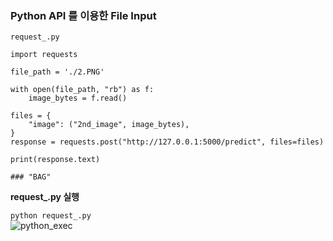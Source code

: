 ### Python API 를 이용한 File Input

`request_.py`
```
import requests

file_path = './2.PNG'

with open(file_path, "rb") as f:
    image_bytes = f.read()

files = {
    "image": ("2nd_image", image_bytes),
}
response = requests.post("http://127.0.0.1:5000/predict", files=files)

print(response.text)

### "BAG"

```

**request_.py 실행**

```python request_.py``` \
![python_exec](https://gitlab.com/01ai.team/aiops/minjun_lee/ai_ops/-/raw/main/Bentoml_/210811_/capture/md_1.PNG)
